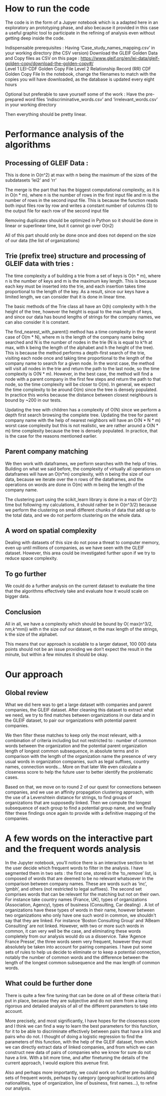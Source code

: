 # How to run the code
The code is in the form of a Jupyer notebook which is a adapted here in an exploratory an prototyping phase, and also because it provided in this case a useful graphic tool to participate in the refining of analysis even without getting deep inside the code.

Indispensable prerequisites : 
Having ‘Case_study_names_mapping.csv’ in your working directory (the CSV version)
Download the GLEIF Golden Data and Copy files as CSV on this page : https://www.gleif.org/en/lei-data/gleif-golden-copy/download-the-golden-copy#/  
Level 1 LEI-CDF Golden Copy File
Level 2 Relationship Record (RR) CDF Golden Copy File
In the notebook, change the filenames to match with the copies you will have downloaded, as the database is updated every eight hours

Optional but preferable to save yourself some of the work : 
Have the pre-prepared word files ‘indiscriminative_words.csv’ and ‘irrelevant_words.csv’ in your working directory


Then everything should be pretty linear.

# Performance analysis of the algorithms


## Processing of GLEIF Data : 

This is done in O(n^2) at max with n being the maximum of the sizes of the subdatasets ‘lei2’ and ‘rr’

The merge is the part that has the biggest computational complexity, as it is in O(n * m), where n is the number of rows in the first input file and m is the number of rows in the second input file. This is because the function reads both input files row by row and writes a constant number of columns (3) to the output file for each row of the second input file

Removing duplicates should be optimized in Python so it should be done in linear or superlinear time, but it cannot go over O(n2)

All of this part should only be done once and does not depend on the size of our data (the list of organizations)


## Trie (prefix tree) structure and processing of GLEIF data with tries :

The time complexity a of building a trie from a set of keys is O(n * m), where n is the number of keys and m is the maximum key length. This is because each key must be inserted into the trie, and each insertion takes time proportional to the length of the key.
As a result, since our keys have a limited length, we can consider that it is done in linear time. 

The basic methods of the Trie class all have an O(h) complexity with h the height of the tree, however the height is equal to the max length of keys, and since our data has bound lengths of strings for the company names, we can also consider it is constant.

The find_nearest_with_parent() method has a time complexity in the worst case of O(m * N), where m is the length of the company name being searched and N is the number of nodes in the trie (N is is equal to k^h at max, with k being the length of the alphabet and h the height of the tree). This is because the method performs a depth-first search of the trie, visiting each node once and taking time proportional to the length of the company name to search for a given node.
In the worst case, the method will visit all nodes in the trie and return the path to the last node, so the time complexity is O(N * m). However, in the best case, the method will find a node with a parent company in the first few steps and return the path to that node, so the time complexity will be closer to O(m).
In general, we expect the time complexity to be around O(m) since the tree is densely populated. In practice this works because the distance between closest neighbours is bound by ~200 in our tests.

Updating the tree with children has a complexity of O(N) since we perform a depth first search browsing the complete tree.
Updating the tree for parent company name with the help of nearest neighbors will have an O(N * N * m) worst case complexity but this is not realistic, we are rather around a O(N * m) time complexity because the tree is densely populated. In practice, that is the case for the reasons mentioned earlier.


## Parent company matching
We then work with dataframes, we perform searches with the help of tries.
Building on what we said before, the complexity of virtually all operations on dataframes will have an O(n*m) complexity, with n being the size of our data, because we iterate over the n rows of the dataframes, and the operations on words are done in O(m) with m being the length of the company name.

The clustering part using the scikit_learn library is done in a max of O(n^2) time but following my calculations, it should rather be in O(n^3/2) because we perform the clustering on small different chunks of data that add up to the total data, and we do not perform clustering on the whole data.

## A word on spatial complexity
Dealing with datasets of this size do not pose a threat to computer memory, even up until millions of companies, as we have seen with the GLEIF dataset.
However, this area could be investigated further upon if we try to reduce space complexity.

## To go further
We could do a further analysis on the current dataset to evaluate the time that the algorithms effectively take and evaluate how it would scale on bigger data.

## Conclusion
All in all, we have a complexity which should be bound by O( max(n^3/2, n*m,k^m*m)) 
with n the size ouf our dataset, m the max length of the strings, k the size of the alphabet.

This means that our approach is scalable to a larger dataset, 100 000 data points should not be an issue providing we don’t expect the result in the minute, but within a few minutes it should be okay.




# Our approach

## Global review
What we did here was to get a large dataset with companies and parent companies, the GLEIF dataset. After cleaning this dataset to extract what we need, we try to find matches between organizations in our data and in the GLEIF dataset, to pair our organizations with potential parent companies.

We then filter these matches to keep only the most relevant, with a combination of criteria including but not restricted to : 
number of common words between the organization and the potential parent organization
length of longest common subsequence, in absolute terms and in comparison with the length of the organization name 
the presence of very usual words in organization companies, such as legal suffixes, country names, connection words… More on that later
We even calculate a closeness score to help the future user to better identify the problematic cases.

Based on that, we move on to round 2 of our quest for connections between companies, and we use an affinity propagation clustering approach, with the use of a Levenshtein distance for strings, to find groups of organizations that are supposedly linked. Then we compute the longest subsequence of each group to find a potential group name, and we finally filter these findings once again to provide with a definitive mapping of the companies.

# A few words on the interactive part and the frequent words analysis
In the Jupyter notebook, you’ll notice there is an interactive section to let the user decide which frequent words to filter in the analysis.
I have segmented them in two sets : the first one, stored in the ‘to_remove’ list, is composed of words that are deemed to be no relevant whatsoever in the comparison between company names. These are words such as ‘inc’, ‘gmbh’, and others (not restricted to legal suffixes).
The second set comprises words that can be relevant for the matching but not on their own. For instance take country names (France, UK), types of organizations (Association, Agency), types of business (Consulting, Car dealing) . A lot of organizations have these types of words in their name, however between two organizations who only have one such word in common, we shouldn't say that they are linked. For instance ‘Boston Consulting Group’ and ‘ABeam Consulting’ are not linked. However, with two or more such words in common, it can very well be the case, and eliminating these words completely from our analysis would do us a disservice. Take ‘Agence France Presse’, the three words seem very frequent, however they must absolutely be taken into account for pairing companies.
I have put some sets of rules to help us decide to eliminate or to keep a potential connection, notably the number of common words and the difference between the length of the longest common subsequence and the max length of common words.

## What could be further done
There is quite a few fine tuning that can be done on all of these criteria that i put in place, because they are subjective and do not stem from a long rigorous and detailed analysis of all of the different parameters to take into account.

More precisely, and most significantly, I have hopes for the closeness score and I think we can find a way to learn the best parameters for this function, for it to be able to discriminate effectively between pairs that have a link and pairs who do not. I thought of doing a logistic regression to find the parameters of this function, with the help of the GLEIF dataset, from which we can directly extract data of linked companies, and from which we can construct new data of pairs of companies who we know for sure do not have a link.
With a bit more time, and after finetuning the details of the current approach, I would explore this avenue first.

Also and perhaps more importantly, we could work on further pre-building sets of frequent words, perhaps by category (geographical locations and nationalities, type of organization, line of business, first names…), to refine our analysis.
